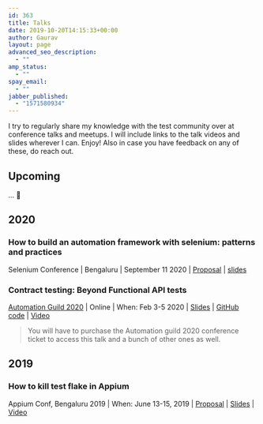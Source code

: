 ```yaml
---
id: 363
title: Talks
date: 2019-10-20T14:15:33+00:00
author: Gaurav
layout: page
advanced_seo_description:
  - ""
amp_status:
  - ""
spay_email:
  - ""
jabber_published:
  - "1571580934"
---
```


I try to regularly share my knowledge with the test community over at conference talks and meetups.
I will include links to the talk videos and slides wherever I can. Enjoy! Also in case you have
feedback on any of these, do reach out.

## Upcoming

... 🤔

## 2020

### How to build an automation framework with selenium: patterns and practices

Selenium Conference | Bengaluru | September 11 2020 |
[Proposal](https://confengine.com/selenium-conf-2020/proposal/13303/how-to-build-an-automation-framework-with-selenium-patterns-and-practices)
| [slides](https://automationhacks.io/slides/docs/ui_automation_framework/index.html)

### Contract testing: Beyond Functional API tests

[Automation Guild 2020](https://www.youtube.com/watch?v=yv9P0CCY5e8) | Online | When: Feb 3-5 2020 |
[Slides](https://www.slideshare.net/GauravSingh676/contract-testing-beyond-api-functional-testing-226876827)
| [GitHub code](https://github.com/gaurav-singh/grasp-contract-testing) |
[Video](https://guildconferences.com/topic/gaurav-singh-api/)

> You will have to purchase the Automation guild 2020 conference ticket to access this talk and a
> bunch of other ones as well.

## 2019

### How to kill test flake in Appium

Appium Conf, Bengaluru 2019 | When: June 13-15, 2019 |
[Proposal](https://confengine.com/appium-conf-2019/proposal/8698/how-to-kill-test-flake-in-appium) |
[Slides](https://www.slideshare.net/GauravSingh676/how-to-kill-test-flake-in-appium-149375675) |
[Video](https://www.youtube.com/watch?v=yv9P0CCY5e8)
